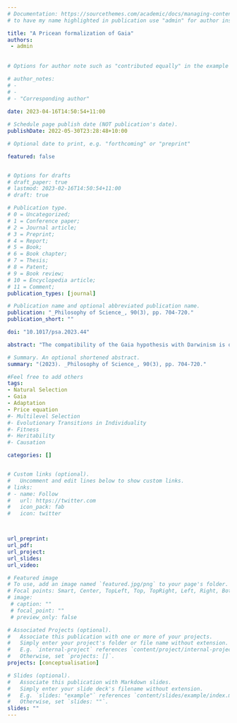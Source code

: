 ```yaml
---
# Documentation: https://sourcethemes.com/academic/docs/managing-content/ 
# to have my name highlighted in publication use "admin" for author instead of Pierrick Bourrat

title: "A Pricean formalization of Gaia"
authors:
 - admin
 
 
# Options for author note such as "contributed equally" in the example below, assuming they are three authors, the third author is corresponding author.

# author_notes:
# - 
# - 
# - "Corresponding author"
 
date: 2023-04-16T14:50:54+11:00

# Schedule page publish date (NOT publication's date).
publishDate: 2022-05-30T23:28:48+10:00

# Optional date to print, e.g. "forthcoming" or "preprint"

featured: false


# Options for drafts
# draft_paper: true
# lastmod: 2023-02-16T14:50:54+11:00
# draft: true

# Publication type.
# 0 = Uncategorized;
# 1 = Conference paper;
# 2 = Journal article;
# 3 = Preprint;
# 4 = Report;
# 5 = Book;
# 6 = Book chapter;
# 7 = Thesis;
# 8 = Patent;
# 9 = Book review;
# 10 = Encyclopedia article;
# 11 = Comment;
publication_types: [journal]

# Publication name and optional abbreviated publication name.
publication: "_Philosophy of Science_, 90(3), pp. 704-720."
publication_short: ""

doi: "10.1017/psa.2023.44"

abstract: "The compatibility of the Gaia hypothesis with Darwinism is often challenged on the grounds that 1) to be potent, natural selection requires the existence of a population (whereas Gaia is a single entity), and 2) natural selection requires the entities forming a population to reproduce (while Gaia merely persists). However, using the Price equation, I argue, following others, that the Gaia hypothesis can fit squarely within a Darwinian framework because Gaia can exhibit adaptations if a process at a lower level (e.g., an ecosystem) can occur, and the notion of natural selection can be extended to accommodate evolution without reproduction."

# Summary. An optional shortened abstract.
summary: "(2023). _Philosophy of Science_, 90(3), pp. 704-720."

#Feel free to add others
tags:
- Natural Selection
- Gaia
- Adaptation
- Price equation
#- Multilevel Selection
#- Evolutionary Transitions in Individuality
#- Fitness
#- Heritability
#- Causation

categories: []


# Custom links (optional).
#   Uncomment and edit lines below to show custom links.
# links:
# - name: Follow
#   url: https://twitter.com
#   icon_pack: fab
#   icon: twitter



url_preprint:
url_pdf:
url_project:
url_slides:
url_video:

# Featured image
# To use, add an image named `featured.jpg/png` to your page's folder. 
# Focal points: Smart, Center, TopLeft, Top, TopRight, Left, Right, BottomLeft, Bottom, BottomRight.
# image:
 # caption: ""
 # focal_point: ""
 # preview_only: false

# Associated Projects (optional).
#   Associate this publication with one or more of your projects.
#   Simply enter your project's folder or file name without extension.
#   E.g. `internal-project` references `content/project/internal-project/index.md`.
#   Otherwise, set `projects: []`.
projects: [conceptualisation]

# Slides (optional).
#   Associate this publication with Markdown slides.
#   Simply enter your slide deck's filename without extension.
#   E.g. `slides: "example"` references `content/slides/example/index.md`.
#   Otherwise, set `slides: ""`.
slides: ""
---
```

